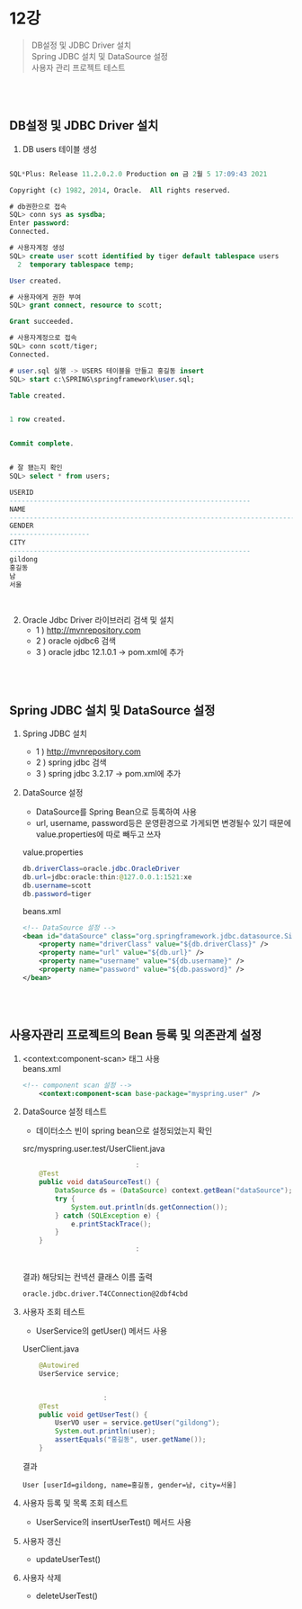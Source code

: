 # 12강
>DB설정 및 JDBC Driver 설치<br>
Spring JDBC 설치 및 DataSource 설정<br>
사용자 관리 프로젝트 테스트

<br><br>

## DB설정 및 JDBC Driver 설치
1. DB users 테이블 생성

```sql

SQL*Plus: Release 11.2.0.2.0 Production on 금 2월 5 17:09:43 2021

Copyright (c) 1982, 2014, Oracle.  All rights reserved.

# db권한으로 접속
SQL> conn sys as sysdba;
Enter password:
Connected.

# 사용자계정 생성
SQL> create user scott identified by tiger default tablespace users
  2  temporary tablespace temp;

User created.

# 사용자에게 권한 부여
SQL> grant connect, resource to scott;

Grant succeeded.

# 사용자계정으로 접속
SQL> conn scott/tiger;
Connected.

# user.sql 실행 -> USERS 테이블을 만들고 홍길동 insert
SQL> start c:\SPRING\springframework\user.sql;

Table created.


1 row created.


Commit complete.


# 잘 됐는지 확인 
SQL> select * from users;

USERID
------------------------------------------------------------
NAME
--------------------------------------------------------------------------------
GENDER
--------------------
CITY
------------------------------------------------------------
gildong
홍길동
남
서울
```

<br>

2. Oracle Jdbc Driver 라이브러리 검색 및 설치
    * 1 ) http://mvnrepository.com
    * 2 ) oracle ojdbc6 검색
    * 3 ) oracle jdbc 12.1.0.1 -> pom.xml에 추가


<br>
<br>

## Spring JDBC 설치 및 DataSource 설정
1. Spring JDBC 설치
    * 1 ) http://mvnrepository.com
    * 2 ) spring jdbc 검색
    * 3 ) spring jdbc 3.2.17 -> pom.xml에 추가

2. DataSource 설정
    * DataSource를 Spring Bean으로 등록하여 사용
    * url, username, password등은 운영환경으로 가게되면 변경될수 있기 때문에 value.properties에 따로 빼두고 쓰자

    value.properties
    ```java
    db.driverClass=oracle.jdbc.OracleDriver
    db.url=jdbc:oracle:thin:@127.0.0.1:1521:xe
    db.username=scott
    db.password=tiger
    ```

    beans.xml
    ```xml
    <!-- DataSource 설정 -->
	<bean id="dataSource" class="org.springframework.jdbc.datasource.SimpleDriverDataSource">
		<property name="driverClass" value="${db.driverClass}" />
		<property name="url" value="${db.url}" />
		<property name="username" value="${db.username}" />
		<property name="password" value="${db.password}" />
	</bean>
    ```

<br><br>

## 사용자관리 프로젝트의 Bean 등록 및 의존관계 설정
1. \<context:component-scan> 태그 사용  
    beans.xml
    ```xml
    <!-- component scan 설정 -->
        <context:component-scan base-package="myspring.user" />
    ```
2. DataSource 설정 테스트
    - 데이터소스 빈이 spring bean으로 설정되었는지 확인

    src/myspring.user.test/UserClient.java
    ```java
                                :
        @Test
        public void dataSourceTest() {
            DataSource ds = (DataSource) context.getBean("dataSource");
            try {
                System.out.println(ds.getConnection());
            } catch (SQLException e) {
                e.printStackTrace();
            }
        }
                                :

    ```
    <br>
    결과) 해당되는 컨넥션 클래스 이름 출력

    ```
    oracle.jdbc.driver.T4CConnection@2dbf4cbd
    ```

3. 사용자 조회 테스트
    - UserService의 getUser() 메서드 사용

    UserClient.java
    ```java
        @Autowired
        UserService service;


                        :
        @Test
        public void getUserTest() {
            UserVO user = service.getUser("gildong");
            System.out.println(user);
            assertEquals("홍길동", user.getName());
        }
    ```

    결과
    ```
    User [userId=gildong, name=홍길동, gender=남, city=서울]
    ```
4. 사용자 등록 및 목록 조회 테스트
    - UserService의 insertUserTest() 메서드 사용
5. 사용자 갱신
    - updateUserTest()
6. 사용자 삭제
    - deleteUserTest()

